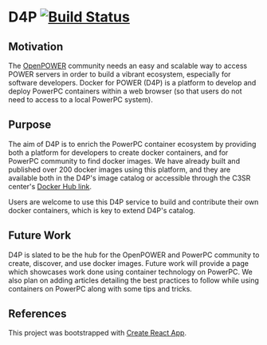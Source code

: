 # D4P [![Build Status](https://travis-ci.org/rai-project/dockerfile-builder.svg?branch=master)](https://travis-ci.org/rai-project/dockerfile-builder)

## Motivation

The [OpenPOWER](https://openpowerfoundation.org/ "OpenPOWER") community needs 
an easy and scalable way to access POWER servers in order
to build a vibrant ecosystem, especially for software developers. 
Docker for POWER (D4P) is a platform to develop
and deploy PowerPC containers within a web browser
(so that users do not need to access to a local PowerPC system).

## Purpose

The aim of D4P is to enrich the PowerPC container ecosystem by providing
both a platform for developers to create docker containers, and for
PowerPC community to find docker images. We have already built and
published over 200 docker images using this platform, and they are 
available both in the D4P's image catalog or accessible through the
C3SR center's [Docker Hub link](https://hub.docker.com/r/c3sr/).  

Users are welcome to use this D4P service to build and contribute their own 
docker containers, which is key to extend D4P's catalog.

## Future Work

D4P is slated to be the hub for the OpenPOWER and PowerPC community to create, discover,
and use docker images.  Future work will provide a page which showcases
work done using container technology on PowerPC. We also plan on adding
articles detailing the best practices to follow while using containers
on PowerPC along with some tips and tricks.

## References

This project was bootstrapped with [Create React App](https://github.com/facebookincubator/create-react-app).

